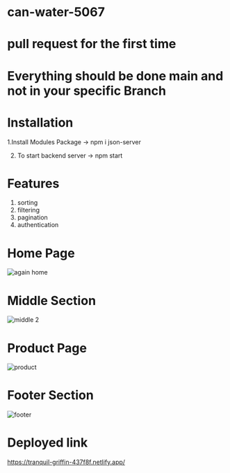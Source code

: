 
# can-water-5067
# pull request for the first time
# Everything should be done main and not in your specific Branch
# Installation
1.Install Modules Package -> npm i json-server

2. To start backend server -> npm start

# Features

1. sorting
2. filtering
3. pagination
4. authentication

# Home Page

![again home](https://user-images.githubusercontent.com/121368970/229431676-00ce709f-a3ef-42bd-80e8-e765f47bbcb6.png)



# Middle Section

![middle 2](https://user-images.githubusercontent.com/121368970/229432107-700acec6-2674-4a71-a270-a5a0afb290ca.png)


# Product Page
![product](https://user-images.githubusercontent.com/121368970/229433107-c1a62f90-acd7-41d5-a7ea-d7386e1c4103.png)




# Footer Section

![footer](https://user-images.githubusercontent.com/121368970/229432597-6c2d6d20-602f-44c4-a8fb-f645b1ac75e5.png)



#  Deployed link 
https://tranquil-griffin-437f8f.netlify.app/





